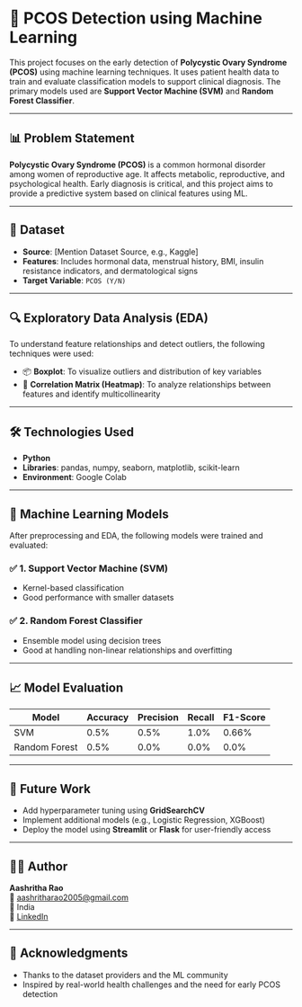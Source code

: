 # 🧠 PCOS Detection using Machine Learning

This project focuses on the early detection of **Polycystic Ovary Syndrome (PCOS)** using machine learning techniques. It uses patient health data to train and evaluate classification models to support clinical diagnosis. The primary models used are **Support Vector Machine (SVM)** and **Random Forest Classifier**.

---

## 📊 Problem Statement

**Polycystic Ovary Syndrome (PCOS)** is a common hormonal disorder among women of reproductive age. It affects metabolic, reproductive, and psychological health. Early diagnosis is critical, and this project aims to provide a predictive system based on clinical features using ML.

---

## 📁 Dataset

- **Source**: [Mention Dataset Source, e.g., Kaggle]
- **Features**: Includes hormonal data, menstrual history, BMI, insulin resistance indicators, and dermatological signs
- **Target Variable**: `PCOS (Y/N)`

---

## 🔍 Exploratory Data Analysis (EDA)

To understand feature relationships and detect outliers, the following techniques were used:
- 📦 **Boxplot**: To visualize outliers and distribution of key variables
- 🔗 **Correlation Matrix (Heatmap)**: To analyze relationships between features and identify multicollinearity

---

## 🛠️ Technologies Used

- **Python**
- **Libraries**: pandas, numpy, seaborn, matplotlib, scikit-learn
- **Environment**: Google Colab

---

## 🤖 Machine Learning Models

After preprocessing and EDA, the following models were trained and evaluated:

### ✅ 1. **Support Vector Machine (SVM)**
- Kernel-based classification
- Good performance with smaller datasets

### ✅ 2. **Random Forest Classifier**
- Ensemble model using decision trees
- Good at handling non-linear relationships and overfitting

---

## 📈 Model Evaluation

| Model               | Accuracy | Precision | Recall | F1-Score |
|---------------------|----------|-----------|--------|----------|
| SVM                 | 0.5%      | 0.5%      | 1.0%    | 0.66%  |
| Random Forest       | 0.5%      | 0.0%     | 0.0%    | 0.0%    |

---

## 🚀 Future Work

- Add hyperparameter tuning using **GridSearchCV**
- Implement additional models (e.g., Logistic Regression, XGBoost)
- Deploy the model using **Streamlit** or **Flask** for user-friendly access

---

## 👩‍💻 Author

**Aashritha Rao**  
📧 aashritharao2005@gmail.com  
📍 India  
🔗 [LinkedIn](www.linkedin.com/in/battaji-aashritha-13b7b232a)

---

## 🙏 Acknowledgments

- Thanks to the dataset providers and the ML community
- Inspired by real-world health challenges and the need for early PCOS detection
